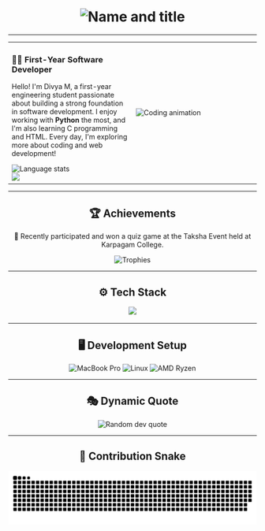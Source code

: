 <h1 align="center">
  <img src="https://readme-typing-svg.herokuapp.com?font=Fira+Code&weight=800&size=40&pause=1000&color=0366D6&center=true&vCenter=true&multiline=true&random=false&width=1000&height=100&lines=Divya+M;Aspiring+Software+Developer;First+Year+Engineering+Student" alt="Name and title" />
</h1>

---

<div align="center">
  <table>
    <tr>
      <td width="50%">
        <h3>👩‍💻 <b>First-Year Software Developer</b></h3>
        <p>Hello! I'm Divya M, a first-year engineering student passionate about building a strong foundation in software development. I enjoy working with <strong>Python</strong> the most, and I'm also learning C programming and HTML. Every day, I'm exploring more about coding and web development!</p>
        <img src="https://github-readme-stats.vercel.app/api/top-langs/?username=your-github-username&layout=compact&langs_count=6&theme=algolia&hide_border=true&hide=javascript,typescript" alt="Language stats" />
        <br />
        <a href="https://www.linkedin.com/in/divya-m-527060360/">
          <img height="30" src="https://img.shields.io/badge/LinkedIn-0077B5?style=for-the-badge&logo=linkedin&logoColor=white" />
        </a>
      </td>
      <td width="50%">
        <img src="https://i.pinimg.com/originals/47/f0/34/47f0342cec72b800463bf003eac1257e.gif" width="100%" alt="Coding animation" />
      </td>
    </tr>
  </table>
</div>

---

<h2 align="center">🏆 Achievements</h2>
<div align="center">
  <p>🎉 Recently participated and won a quiz game at the Taksha Event held at Karpagam College.</p>
  <img src="https://github-profile-trophy.vercel.app/?username=your-github-username&theme=algolia&column=4&margin-w=15&margin-h=15&no-bg=true&no-frame=true" alt="Trophies" />
</div>

---

<h2 align="center">⚙ Tech Stack</h2>
<div align="center">
  <img src="https://skillicons.dev/icons?i=python,html,css,c,git,github,vscode&theme=dark&perline=5" style="max-width: 100%" />
</div>

---

<h2 align="center">🖥 Development Setup</h2>
<div align="center">
  <img src="https://img.shields.io/badge/Apple-MacBook_Pro_M1-999999?style=for-the-badge&logo=apple&logoColor=white" alt="MacBook Pro" />
  <img src="https://img.shields.io/badge/Linux-FCC624?style=for-the-badge&logo=linux&logoColor=black" alt="Linux" />
  <img src="https://img.shields.io/badge/AMD-Ryzen_5_4600H-ED1C24?style=for-the-badge&logo=amd&logoColor=white" alt="AMD Ryzen" />
</div>

---

<h2 align="center">🎭 Dynamic Quote</h2>
<div align="center">
  <img src="https://quotes-github-readme.vercel.app/api?type=horizontal&theme=radical" alt="Random dev quote" />
</div>

---

<h2 align="center">🐍 Contribution Snake</h2>
<div align="center">
  <picture>
    <source media="(prefers-color-scheme: dark)" srcset="https://raw.githubusercontent.com/platane/platane/output/github-contribution-grid-snake-dark.svg">
    <source media="(prefers-color-scheme: light)" srcset="https://raw.githubusercontent.com/platane/platane/output/github-contribution-grid-snake.svg">
    <img alt="github contribution grid snake animation" src="https://raw.githubusercontent.com/platane/platane/output/github-contribution-grid-snake.svg">
  </picture>
</div>
